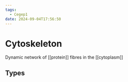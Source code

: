 ```yaml
---
tags:
  - Cegep1
date: 2024-09-04T17:56:50
---
```


# Cytoskeleton

Dynamic network of [[protein]] fibres in the [[cytoplasm]]

## Types

###